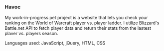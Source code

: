 ### Havoc
My work-in-progress pet project is a website that lets you check your ranking on the World of Warcraft player vs. player ladder. I utilize Blizzard's Battle.net API to fetch player data
and return their stats from the lastest plaver vs. players season.

Languages used: JavaScript, jQuery, HTML, CSS
